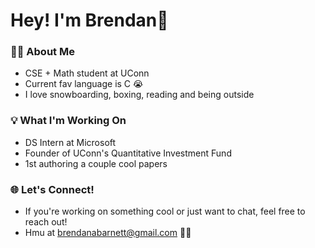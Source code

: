 # Hey! I'm Brendan👋

### 👨‍🎓 About Me
- CSE + Math student at UConn
- Current fav language is C 😭
- I love snowboarding, boxing, reading and being outside

### 💡 What I'm Working On
- DS Intern at Microsoft
- Founder of UConn's Quantitative Investment Fund
- 1st authoring a couple cool papers

### 🌐 Let's Connect!
- If you're working on something cool or just want to chat, feel free to reach out!
- Hmu at brendanabarnett@gmail.com 😤💪
